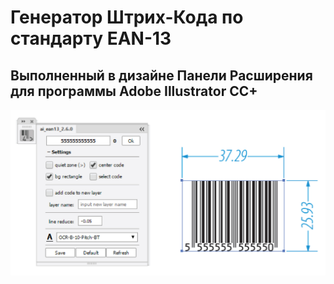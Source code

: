 Генератор Штрих-Кода по стандарту EAN-13
===
Выполненный в дизайне Панели Расширения для программы Adobe Illustrator CC+
---
![ai_ean13](ai_ean13_demo-01.jpg) 
